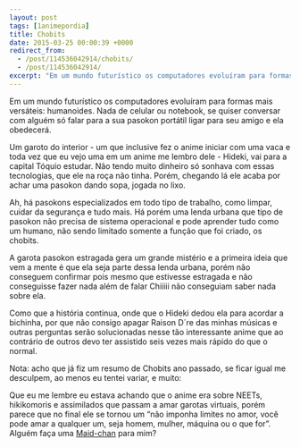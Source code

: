 ```yaml
---
layout: post
tags: [1animepordia]
title: Chobits
date: 2015-03-25 00:00:39 +0000
redirect_from:
  - /post/114536042914/chobits/
  - /post/114536042914/
excerpt: "Em um mundo futurístico os computadores evoluíram para formas mais versáteis: humanoides. Nada de celular ou notebook, se quiser conversar com alguém só falar para a sua pasokon portátil ligar para seu amigo e ela obedecerá."
---
```


Em um mundo futurístico os computadores evoluíram para formas mais
versáteis: humanoides. Nada de celular ou notebook, se quiser conversar
com alguém só falar para a sua pasokon portátil ligar para seu amigo e
ela obedecerá.

Um garoto do interior - um que inclusive fez o anime iniciar com uma
vaca e toda vez que eu vejo uma em um anime me lembro dele - Hideki, vai
para a capital Tóquio estudar. Não tendo muito dinheiro só sonhava com
essas tecnologias, que ele na roça não tinha. Porém, chegando lá ele
acaba por achar uma pasokon dando sopa, jogada no lixo.

Ah, há pasokons especializados em todo tipo de trabalho, como limpar,
cuidar da segurança e tudo mais. Há porém uma lenda urbana que tipo de
pasokon não precisa de sistema operacional e pode aprender tudo como um
humano, não sendo limitado somente a função que foi criado, os chobits.

A garota pasokon estragada gera um grande mistério e a primeira ideia
que vem a mente é que ela seja parte dessa lenda urbana, porém não
conseguem confirmar pois mesmo que estivesse estragada e não conseguisse
fazer nada além de falar Chiiiii não conseguiam saber nada sobre ela.

Como que a história continua, onde que o Hideki dedou ela para acordar a
bichinha, por que não consigo apagar Raison D´re das minhas músicas e
outras perguntas serão solucionadas nesse tão interessante anime que ao
contrário de outros devo ter assistido seis vezes mais rápido do que o
normal.

<!-- more -->

Nota: acho que já fiz um resumo de Chobits ano passado, se ficar igual
me desculpem, ao menos eu tentei variar, e muito:

Que eu me lembre eu estava achando que o anime era sobre NEETs,
hikikomoris e assimilados que passam a amar garotas virtuais, porém
parece que no final ele se tornou um “não imponha limites no amor, você
pode amar a qualquer um, seja homem, mulher, máquina ou o que for”.
Alguém faça uma
[Maid-chan](http://myanimelist.net/character/84923/Maid-chan) para mim?


